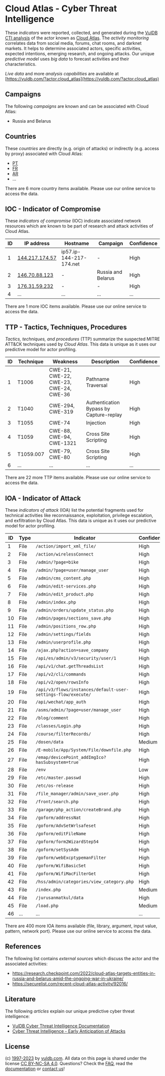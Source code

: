 # Cloud Atlas - Cyber Threat Intelligence

These _indicators_ were reported, collected, and generated during the [VulDB CTI analysis](https://vuldb.com/?kb.cti) of the actor known as [Cloud Atlas](https://vuldb.com/?actor.cloud_atlas). The _activity monitoring_ correlates data from social media, forums, chat rooms, and darknet markets. It helps to determine associated actors, specific activities, expected intentions, emerging research, and ongoing attacks. Our unique _predictive model_ uses _big data_ to forecast activities and their characteristics.

_Live data_ and more _analysis capabilities_ are available at [https://vuldb.com/?actor.cloud_atlas](https://vuldb.com/?actor.cloud_atlas)

## Campaigns

The following _campaigns_ are known and can be associated with Cloud Atlas:

* Russia and Belarus

## Countries

These _countries_ are directly (e.g. origin of attacks) or indirectly (e.g. access by proxy) associated with Cloud Atlas:

* [PT](https://vuldb.com/?country.pt)
* [FR](https://vuldb.com/?country.fr)
* [AR](https://vuldb.com/?country.ar)
* ...

There are 6 more country items available. Please use our online service to access the data.

## IOC - Indicator of Compromise

These _indicators of compromise_ (IOC) indicate associated network resources which are known to be part of research and attack activities of Cloud Atlas.

ID | IP address | Hostname | Campaign | Confidence
-- | ---------- | -------- | -------- | ----------
1 | [144.217.174.57](https://vuldb.com/?ip.144.217.174.57) | ip57.ip-144-217-174.net | - | High
2 | [146.70.88.123](https://vuldb.com/?ip.146.70.88.123) | - | Russia and Belarus | High
3 | [176.31.59.232](https://vuldb.com/?ip.176.31.59.232) | - | - | High
4 | ... | ... | ... | ...

There are 1 more IOC items available. Please use our online service to access the data.

## TTP - Tactics, Techniques, Procedures

_Tactics, techniques, and procedures_ (TTP) summarize the suspected MITRE ATT&CK techniques used by _Cloud Atlas_. This data is unique as it uses our predictive model for actor profiling.

ID | Technique | Weakness | Description | Confidence
-- | --------- | -------- | ----------- | ----------
1 | T1006 | CWE-21, CWE-22, CWE-23, CWE-24, CWE-36 | Pathname Traversal | High
2 | T1040 | CWE-294, CWE-319 | Authentication Bypass by Capture-replay | High
3 | T1055 | CWE-74 | Injection | High
4 | T1059 | CWE-88, CWE-94, CWE-1321 | Cross Site Scripting | High
5 | T1059.007 | CWE-79, CWE-80 | Cross Site Scripting | High
6 | ... | ... | ... | ...

There are 22 more TTP items available. Please use our online service to access the data.

## IOA - Indicator of Attack

These _indicators of attack_ (IOA) list the potential fragments used for technical activities like reconnaissance, exploitation, privilege escalation, and exfiltration by Cloud Atlas. This data is unique as it uses our predictive model for actor profiling.

ID | Type | Indicator | Confidence
-- | ---- | --------- | ----------
1 | File | `/action/import_xml_file/` | High
2 | File | `/action/wirelessConnect` | High
3 | File | `/admin/?page=bike` | High
4 | File | `/admin/?page=user/manage_user` | High
5 | File | `/admin/cms_content.php` | High
6 | File | `/admin/edit-services.php` | High
7 | File | `/admin/edit_product.php` | High
8 | File | `/admin/index.php` | High
9 | File | `/admin/orders/update_status.php` | High
10 | File | `/admin/pages/sections_save.php` | High
11 | File | `/admin/positions_row.php` | High
12 | File | `/admin/settings/fields` | High
13 | File | `/admin/userprofile.php` | High
14 | File | `/ajax.php?action=save_company` | High
15 | File | `/api/es/admin/v3/security/user/1` | High
16 | File | `/api/v1/chat.getThreadsList` | High
17 | File | `/api/v2/cli/commands` | High
18 | File | `/api/v2/open/rowsInfo` | High
19 | File | `/api/v3/flows/instances/default-user-settings-flow/execute/` | High
20 | File | `/api/wechat/app_auth` | High
21 | File | `/asms/admin/?page=user/manage_user` | High
22 | File | `/blog/comment` | High
23 | File | `/classes/Login.php` | High
24 | File | `/course/filterRecords/` | High
25 | File | `/dosen/data` | Medium
26 | File | `/E-mobile/App/System/File/downfile.php` | High
27 | File | `/emap/devicePoint_addImgIco?hasSubsystem=true` | High
28 | File | `/env` | Low
29 | File | `/etc/master.passwd` | High
30 | File | `/etc/os-release` | High
31 | File | `/file_manager/admin/save_user.php` | High
32 | File | `/front/search.php` | High
33 | File | `/garage/php_action/createBrand.php` | High
34 | File | `/goform/addressNat` | High
35 | File | `/goform/AdvSetWrlsafeset` | High
36 | File | `/goform/editFileName` | High
37 | File | `/goform/form2WizardStep54` | High
38 | File | `/goform/setSysAdm` | High
39 | File | `/goform/webExcptypemanFilter` | High
40 | File | `/goform/WifiBasicSet` | High
41 | File | `/goform/WifiMacFilterGet` | High
42 | File | `/hss/admin/categories/view_category.php` | High
43 | File | `/index.php` | Medium
44 | File | `/jurusanmatkul/data` | High
45 | File | `/load.php` | Medium
46 | ... | ... | ...

There are 400 more IOA items available (file, library, argument, input value, pattern, network port). Please use our online service to access the data.

## References

The following list contains _external sources_ which discuss the actor and the associated activities:

* https://research.checkpoint.com/2022/cloud-atlas-targets-entities-in-russia-and-belarus-amid-the-ongoing-war-in-ukraine/
* https://securelist.com/recent-cloud-atlas-activity/92016/

## Literature

The following _articles_ explain our unique predictive cyber threat intelligence:

* [VulDB Cyber Threat Intelligence Documentation](https://vuldb.com/?kb.cti)
* [Cyber Threat Intelligence - Early Anticipation of Attacks](https://www.scip.ch/en/?labs.20201022)

## License

(c) [1997-2023](https://vuldb.com/?kb.changelog) by [vuldb.com](https://vuldb.com/?kb.about). All data on this page is shared under the license [CC BY-NC-SA 4.0](https://creativecommons.org/licenses/by-nc-sa/4.0/). Questions? Check the [FAQ](https://vuldb.com/?kb.faq), read the [documentation](https://vuldb.com/?kb) or [contact us](https://vuldb.com/?contact)!
